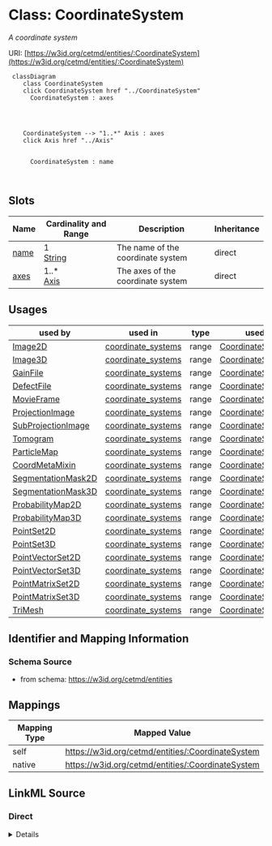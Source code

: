 

# Class: CoordinateSystem


_A coordinate system_





URI: [https://w3id.org/cetmd/entities/:CoordinateSystem](https://w3id.org/cetmd/entities/:CoordinateSystem)






```mermaid
 classDiagram
    class CoordinateSystem
    click CoordinateSystem href "../CoordinateSystem"
      CoordinateSystem : axes
        
          
    
    
    CoordinateSystem --> "1..*" Axis : axes
    click Axis href "../Axis"

        
      CoordinateSystem : name
        
      
```




<!-- no inheritance hierarchy -->


## Slots

| Name | Cardinality and Range | Description | Inheritance |
| ---  | --- | --- | --- |
| [name](name.md) | 1 <br/> [String](String.md) | The name of the coordinate system | direct |
| [axes](axes.md) | 1..* <br/> [Axis](Axis.md) | The axes of the coordinate system | direct |





## Usages

| used by | used in | type | used |
| ---  | --- | --- | --- |
| [Image2D](Image2D.md) | [coordinate_systems](coordinate_systems.md) | range | [CoordinateSystem](CoordinateSystem.md) |
| [Image3D](Image3D.md) | [coordinate_systems](coordinate_systems.md) | range | [CoordinateSystem](CoordinateSystem.md) |
| [GainFile](GainFile.md) | [coordinate_systems](coordinate_systems.md) | range | [CoordinateSystem](CoordinateSystem.md) |
| [DefectFile](DefectFile.md) | [coordinate_systems](coordinate_systems.md) | range | [CoordinateSystem](CoordinateSystem.md) |
| [MovieFrame](MovieFrame.md) | [coordinate_systems](coordinate_systems.md) | range | [CoordinateSystem](CoordinateSystem.md) |
| [ProjectionImage](ProjectionImage.md) | [coordinate_systems](coordinate_systems.md) | range | [CoordinateSystem](CoordinateSystem.md) |
| [SubProjectionImage](SubProjectionImage.md) | [coordinate_systems](coordinate_systems.md) | range | [CoordinateSystem](CoordinateSystem.md) |
| [Tomogram](Tomogram.md) | [coordinate_systems](coordinate_systems.md) | range | [CoordinateSystem](CoordinateSystem.md) |
| [ParticleMap](ParticleMap.md) | [coordinate_systems](coordinate_systems.md) | range | [CoordinateSystem](CoordinateSystem.md) |
| [CoordMetaMixin](CoordMetaMixin.md) | [coordinate_systems](coordinate_systems.md) | range | [CoordinateSystem](CoordinateSystem.md) |
| [SegmentationMask2D](SegmentationMask2D.md) | [coordinate_systems](coordinate_systems.md) | range | [CoordinateSystem](CoordinateSystem.md) |
| [SegmentationMask3D](SegmentationMask3D.md) | [coordinate_systems](coordinate_systems.md) | range | [CoordinateSystem](CoordinateSystem.md) |
| [ProbabilityMap2D](ProbabilityMap2D.md) | [coordinate_systems](coordinate_systems.md) | range | [CoordinateSystem](CoordinateSystem.md) |
| [ProbabilityMap3D](ProbabilityMap3D.md) | [coordinate_systems](coordinate_systems.md) | range | [CoordinateSystem](CoordinateSystem.md) |
| [PointSet2D](PointSet2D.md) | [coordinate_systems](coordinate_systems.md) | range | [CoordinateSystem](CoordinateSystem.md) |
| [PointSet3D](PointSet3D.md) | [coordinate_systems](coordinate_systems.md) | range | [CoordinateSystem](CoordinateSystem.md) |
| [PointVectorSet2D](PointVectorSet2D.md) | [coordinate_systems](coordinate_systems.md) | range | [CoordinateSystem](CoordinateSystem.md) |
| [PointVectorSet3D](PointVectorSet3D.md) | [coordinate_systems](coordinate_systems.md) | range | [CoordinateSystem](CoordinateSystem.md) |
| [PointMatrixSet2D](PointMatrixSet2D.md) | [coordinate_systems](coordinate_systems.md) | range | [CoordinateSystem](CoordinateSystem.md) |
| [PointMatrixSet3D](PointMatrixSet3D.md) | [coordinate_systems](coordinate_systems.md) | range | [CoordinateSystem](CoordinateSystem.md) |
| [TriMesh](TriMesh.md) | [coordinate_systems](coordinate_systems.md) | range | [CoordinateSystem](CoordinateSystem.md) |






## Identifier and Mapping Information







### Schema Source


* from schema: https://w3id.org/cetmd/entities




## Mappings

| Mapping Type | Mapped Value |
| ---  | ---  |
| self | https://w3id.org/cetmd/entities/:CoordinateSystem |
| native | https://w3id.org/cetmd/entities/:CoordinateSystem |







## LinkML Source

<!-- TODO: investigate https://stackoverflow.com/questions/37606292/how-to-create-tabbed-code-blocks-in-mkdocs-or-sphinx -->

### Direct

<details>
```yaml
name: CoordinateSystem
description: A coordinate system
from_schema: https://w3id.org/cetmd/entities
attributes:
  name:
    name: name
    description: The name of the coordinate system
    from_schema: https://w3id.org/cetmd/coordinate_systems
    domain_of:
    - Average
    - Dataset
    - CoordinateSystem
    - CoordinateTransformation
    range: string
    required: true
  axes:
    name: axes
    description: The axes of the coordinate system
    from_schema: https://w3id.org/cetmd/coordinate_systems
    rank: 1000
    domain_of:
    - CoordinateSystem
    range: Axis
    required: true
    multivalued: true

```
</details>

### Induced

<details>
```yaml
name: CoordinateSystem
description: A coordinate system
from_schema: https://w3id.org/cetmd/entities
attributes:
  name:
    name: name
    description: The name of the coordinate system
    from_schema: https://w3id.org/cetmd/coordinate_systems
    alias: name
    owner: CoordinateSystem
    domain_of:
    - Average
    - Dataset
    - CoordinateSystem
    - CoordinateTransformation
    range: string
    required: true
  axes:
    name: axes
    description: The axes of the coordinate system
    from_schema: https://w3id.org/cetmd/coordinate_systems
    rank: 1000
    alias: axes
    owner: CoordinateSystem
    domain_of:
    - CoordinateSystem
    range: Axis
    required: true
    multivalued: true

```
</details>